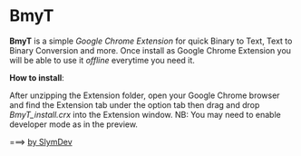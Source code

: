 BmyT
=====

  **BmyT** is a simple *Google Chrome Extension* for quick Binary to
  Text, Text to Binary Conversion and more.
  Once install as Google Chrome Extension you will be able to
  use it *offline* everytime you need it.
	  
  **How to install**:
	  
  After unzipping the Extension folder, open your Google Chrome
  browser and find the Extension tab under the option tab then
  drag and drop *BmyT_install.crx* into the Extension window.
  NB: You may need to enable developer mode as in the preview.
  
  
===> [by SlymDev](http://www.facebook.com/slymdev)
